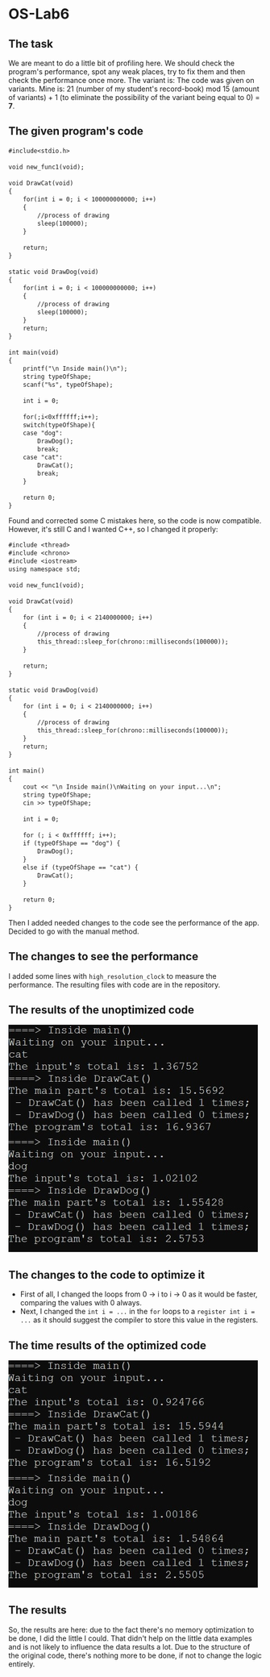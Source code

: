 # OS-Lab6
## The task
We are meant to do a little bit of profiling here. We should check the program's performance, spot any weak places, try to fix them and then check the performance once more.
The variant is: The code was given on variants. Mine is: 21 (number of my student's record-book) mod 15 (amount of variants) + 1 (to eliminate the possibility of the variant being equal to 0) = __7__.
## The given program's code
~~~
#include<stdio.h>

void new_func1(void);

void DrawCat(void)
{
    for(int i = 0; i < 100000000000; i++)
	{
		//process of drawing
		sleep(100000);
	}

    return;
}

static void DrawDog(void)
{
    for(int i = 0; i < 100000000000; i++)
	{
		//process of drawing
		sleep(100000);
	}
    return;
}

int main(void)
{
    printf("\n Inside main()\n");
	string typeOfShape;
	scanf("%s", typeOfShape);
	
    int i = 0;

    for(;i<0xffffff;i++);
	switch(typeOfShape){
	case "dog":
	    DrawDog();
		break;
	case "cat":
		DrawCat();
		break;
	}

    return 0;
}
~~~
Found and corrected some C mistakes here, so the code is now compatible. However, it's still C and I wanted C++, so I changed it properly:
~~~
#include <thread>
#include <chrono>
#include <iostream>
using namespace std;

void new_func1(void);

void DrawCat(void)
{
	for (int i = 0; i < 2140000000; i++)
	{
		//process of drawing
		this_thread::sleep_for(chrono::milliseconds(100000));
	}

	return;
}

static void DrawDog(void)
{
	for (int i = 0; i < 2140000000; i++)
	{
		//process of drawing
		this_thread::sleep_for(chrono::milliseconds(100000));
	}
	return;
}

int main()
{
	cout << "\n Inside main()\nWaiting on your input...\n";
	string typeOfShape;
	cin >> typeOfShape;

	int i = 0;

	for (; i < 0xffffff; i++);
	if (typeOfShape == "dog") {
		DrawDog();
	}
	else if (typeOfShape == "cat") {
		DrawCat();
	}

	return 0;
}
~~~
Then I added needed changes to the code see the performance of the app. Decided to go with the manual method.
## The changes to see the performance
I added some lines with ```high_resolution_clock``` to measure the performance.
The resulting files with code are in the repository.
## The results of the unoptimized code
![The unoptimized program's time data](/images/unoptimized.jpg "The unoptimized program's time data")
## The changes to the code to optimize it
+ First of all, I changed the loops from 0 -> i to i -> 0 as it would be faster, comparing the values with 0 always.
+ Next, I changed the ```int i = ...``` in the ```for``` loops to a ```register int i = ...``` as it should suggest the compiler to store this value in the registers.
## The time results of the optimized code
![The optimized program's time data](/images/optimized.jpg "The optimized program's time data")
## The results
So, the results are here: due to the fact there's no memory optimization to be done, I did the little I could. That didn't help on the little data examples and is not likely to influence the data results a lot. Due to the structure of the original code, there's nothing more to be done, if not to change the logic entirely.
